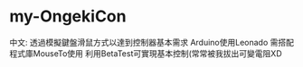 # my-OngekiCon
中文:
透過模擬鍵盤滑鼠方式以達到控制器基本需求
Arduino使用Leonado
需搭配程式庫MouseTo使用
利用BetaTest可實現基本控制(常常被我拔出可變電阻XD
